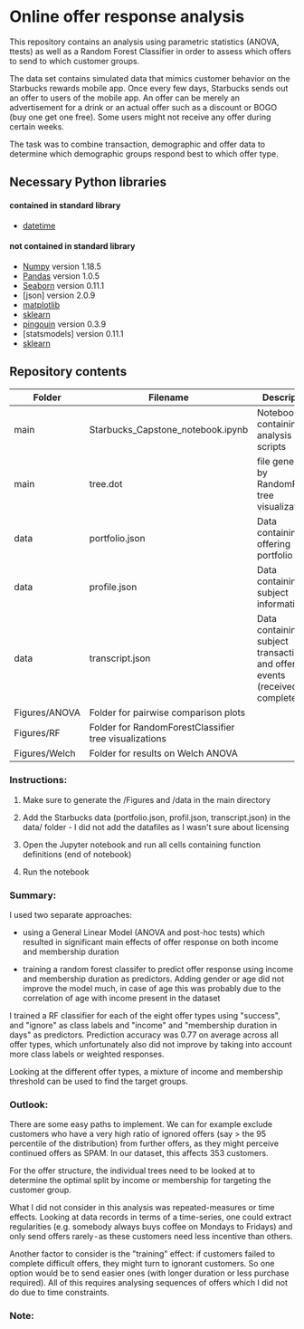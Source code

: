 # Online offer response analysis

This repository contains an analysis using parametric statistics (ANOVA, ttests) as well as a Random Forest Classifier in order to assess which offers to send to which customer groups.

The data set contains simulated data that mimics customer behavior on the Starbucks rewards mobile app. Once every few days, Starbucks sends out an offer to users of the mobile app. An offer can be merely an advertisement for a drink or an actual offer such as a discount or BOGO (buy one get one free). Some users might not receive any offer during certain weeks.

The task was to combine transaction, demographic and offer data to determine which demographic groups respond best to which offer type. 


## Necessary Python libraries

#### contained in standard library
* [datetime]

#### not contained in standard library
* [Numpy] version 1.18.5 
* [Pandas] version 1.0.5
* [Seaborn] version 0.11.1
* [json] version 2.0.9
* [matplotlib]
* [sklearn]
* [pingouin] version 0.3.9
* [statsmodels] version 0.11.1
* [sklearn]

## Repository contents

| Folder | Filename | Description|
| -------- | -------- | -----------|
| main | Starbucks_Capstone_notebook.ipynb | Notebook containing all analysis scripts |
| main | tree.dot |file generated by RandomForest tree visualization |
| data | portfolio.json | Data containing the offering portfolio |
| data | profile.json | Data containing subject information |
| data | transcript.json | Data containing subject transactions and offer events (received, completed,..) |
| Figures/ANOVA | Folder for pairwise comparison plots |  |
| Figures/RF | Folder for RandomForestClassifier tree visualizations |  |
| Figures/Welch | Folder for results on Welch ANOVA | |

### Instructions:
1. Make sure to generate the /Figures and /data in the main directory 

2. Add the Starbucks data (portfolio.json, profil.json, transcript.json) in the data/ folder - 
   I did not add the datafiles as I wasn't sure about licensing

3. Open the Jupyter notebook and run all cells containing function definitions (end of notebook)

4. Run the notebook

### Summary:

I used two separate approaches:

- using a General Linear Model (ANOVA and post-hoc tests) which resulted in significant main effects of offer response on both income and membership duration

- training a random forest classifer to predict offer response using income and membership duration as predictors. Adding gender or age did not improve the model much, in case of age this was probably due to the correlation of age with income present in the dataset

I trained a RF classifier for each of the eight offer types using "success", and "ignore" as class labels and "income" and "membership duration in days" as predictors. Prediction accuracy was 0.77 on average across all offer types, which unfortunately also did not improve by taking into account more class labels or weighted responses.

Looking at the different offer types, a mixture of income and membership threshold can be used to find the target groups.

### Outlook:

There are some easy paths to implement. We can for example exclude customers who have a very high ratio of ignored offers (say > the 95 percentile of the distribution) from further offers, as they might perceive continued offers as SPAM. In our dataset, this affects 353 customers.

For the offer structure, the individual trees need to be looked at to determine the optimal split by 
income or membership for targeting the customer group.

What I did not consider in this analysis was repeated-measures or time effects. Looking at data records in terms of a time-series, one could extract regularities (e.g. somebody always buys coffee on Mondays to Fridays) and only send offers rarely - as these customers need less incentive than others.

Another factor to consider is the "training" effect: if customers failed to complete difficult offers, they might turn to ignorant customers. So one option would be to send easier ones (with longer duration or less purchase required). All of this requires analysing sequences of offers which I did not do due to time constraints.

### Note:


[Numpy]:<https://numpy.org>
[Scipy]:<https://scipy.org>
[Pandas]:<https://pandas.pydata.org/>
[Seaborn]:<https://seaborn.pydata.org/>
[scikit learn]:<https://scikit-learn.org/stable/>
[matplotlib]:<https://matplotlib.org/>
[sqlite3]:<https://www.sqlite.org/index.html>
[sqlalchemy]:<https://www.sqlalchemy.org/>
[sklearn]:<https://scikit-learn.org/stable/>
[joblib]:<https://joblib.readthedocs.io/en/latest/>
[pickle]:<https://docs.python.org/3/library/pickle.html>
[nltk]:<https://www.nltk.org/>
[pywsd]:<https://pypi.org/project/pywsd/>
[flask]:<https://flask.palletsprojects.com/en/1.1.x/>
[pingouin]:<https://pingouin-stats.org/>
[errno]:<>
[os]:<>
[sys]:<>
[re]:<>
[datetime]:<https://docs.python.org/3/library/datetime.html>